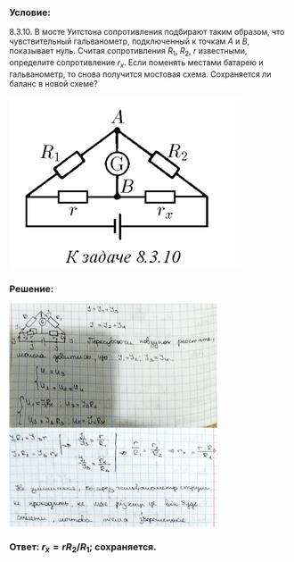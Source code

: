 ###  Условие: 

$8.3.10.$ В мосте Уитстона сопротивления подбирают таким образом, что чувствительный гальванометр, подключенный к точкам $A$ и $B$, показывает нуль. Считая сопротивления $R_1$, $R_2$, $r$ известными, определите сопротивление $r_x$. Если поменять местами батарею и гальванометр, то снова получится мостовая схема. Сохраняется ли баланс в новой схеме? 

![|417x309, 67%](../../img/8.3.10/statement.png) 

###  Решение: 

![|373x400, 101%](../../img/8.3.10/1.png) 

###  Ответ: $r_x = rR_2/R_1$; сохраняется. 
